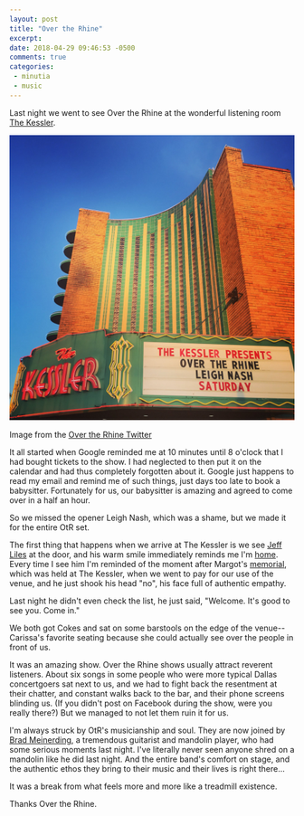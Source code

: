 ```yaml
---
layout: post
title: "Over the Rhine"
excerpt: 
date: 2018-04-29 09:46:53 -0500
comments: true
categories: 
 - minutia
 - music
---
```


Last night we went to see Over the Rhine at the wonderful listening room [The Kessler](http://thekessler.org/). 

![](/assets/2018/04/kessler.jpg)

Image from the [Over the Rhine Twitter](https://twitter.com/overtherhine/status/990394388399448065)

It all started when Google reminded me at 10 minutes until 8 o'clock that I had bought tickets to the show. I had neglected to then put it on the calendar and had thus completely forgotten about it. Google just happens to read my email and remind me of such things, just days too late to book a babysitter. Fortunately for us, our babysitter is amazing and agreed to come over in a half an hour.

So we missed the opener Leigh Nash, which was a shame, but we made it for the entire OtR set.

The first thing that happens when we arrive at The Kessler is we see [Jeff](https://www.texasmonthly.com/the-culture/the-47-year-niche/) [Liles](http://www.dallasobserver.com/arts/100-dallas-creatives-no-22-music-man-jeffrey-liles-7097349) at the door, and his warm smile immediately reminds me I'm [home](https://www.youtube.com/watch?v=NfTQCgX0lwM). Every time I see him I'm reminded of the moment after Margot's [memorial](https://danielmiller.bandcamp.com/album/memorial), which was held at The Kessler, when we went to pay for our use of the venue, and he just shook his head "no", his face full of authentic empathy. 

Last night he didn't even check the list, he just said, "Welcome. It's good to see you. Come in."

We both got Cokes and sat on some barstools on the edge of the venue--Carissa's favorite seating because she could actually see over the people in front of us. 

It was an amazing show. Over the Rhine shows usually attract reverent listeners. About six songs in some people who were more typical Dallas concertgoers sat next to us, and we had to fight back the resentment at their chatter, and constant walks back to the bar, and their phone screens blinding us. (If you didn't post on Facebook during the show, were you really there?) But we managed to not let them ruin it for us.

I'm always struck by OtR's musicianship and soul. They are now joined by [Brad Meinerding](https://twitter.com/bradmeinerding?lang=en), a tremendous guitarist and mandolin player, who had some serious moments last night. I've literally never seen anyone shred on a mandolin like he did last night. And the entire band's comfort on stage, and the authentic ethos they bring to their music and their lives is right there... 

It was a break from what feels more and more like a treadmill existence. 

Thanks Over the Rhine.
